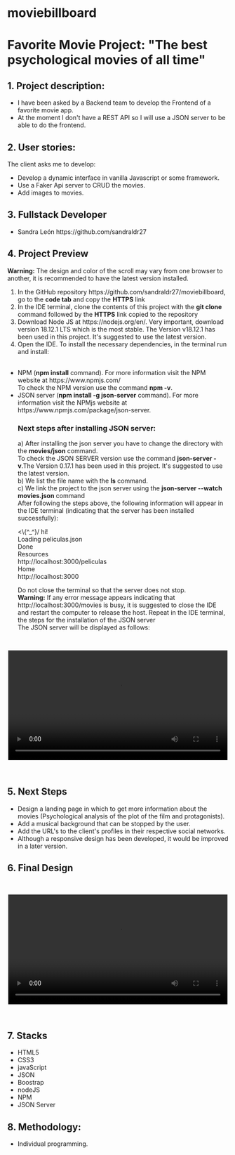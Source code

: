 # moviebillboard

<h1>Favorite Movie Project: "The best psychological movies of all time"</h1>
<h2>1. Project description:</h2>

<ul>
<li>I have been asked by a Backend team to develop the Frontend of a favorite movie app.</li>
<li>At the moment I don't have a REST API so I will use a JSON server to be able to do the frontend.</li>
</ul>


<h2>2. User stories:</h2>
<p>The client asks me to develop:</p>

<ul>
<li>Develop a dynamic interface in vanilla Javascript or some framework.</li>
<li>Use a Faker Api server to CRUD the movies.</li>
<li>Add images to movies.</li>
</ul>

<h2>3. Fullstack Developer</h2>

<ul>
<li>Sandra León  https://github.com/sandraldr27</li>    
</ul>


<h2>4. Project Preview</h2>
<strong>Warning:</strong> The design and color of the scroll may vary from one browser to another, it is recommended to have the latest version installed.</br></p>
<ol>
<li>In the GitHub repository https://github.com/sandraldr27/moviebillboard, go to the <strong>code tab</strong> and copy the <strong>HTTPS</strong> link</li>
<li>In the IDE terminal, clone the contents of this project with the <strong>git clone</strong> command followed by the <strong>HTTPS</strong> link copied to the repository</li>
<li>Download Node JS at https://nodejs.org/en/. Very important, download version 18.12.1 LTS which is the most stable. The Version v18.12.1 has been used in this project. It's suggested to use the latest version.</li>
<li>Open the IDE. To install the necessary dependencies, in the terminal run and install:</li><br>
</ol>
<ul>
<li>NPM (<strong>npm install</strong> command). For more information visit the NPM website at https://www.npmjs.com/<br>To check the NPM version use the command <strong>npm -v</strong>.<br>
<li>JSON server (<strong>npm install -g json-server</strong> command). For more information visit the NPMjs website at https://www.npmjs.com/package/json-server.</li>

<h3><strong>Next steps after installing JSON server:</strong></h3>
a) After installing the json server you have to change the directory with the <strong>movies/json</strong> command.<br>To check the JSON SERVER version use the command <strong>json-server -v</strong>.The Version 0.17.1 has been used in this project. It's suggested to use the latest version.<br>
b) We list the file name with the <strong>ls</strong>  command.<br>
c) We link the project to the json server using the  <strong>json-server --watch movies.json</strong> command<br>
After following the steps above, the following information will appear in the IDE terminal (indicating that the server has been installed successfully):<br>
<p><\{^_^}/ hi!</br>
Loading peliculas.json<br>
Done<br>
Resources<br>
http://localhost:3000/peliculas<br>
Home<br>
http://localhost:3000<br>

Do not close the terminal so that the server does not stop.<br><strong>Warning:</strong> If any error message appears indicating that http://localhost:3000/movies is busy, it is suggested to close the IDE and restart the computer to release the host. Repeat in the IDE terminal, the steps for the installation of the JSON server<br>The JSON server will be displayed as follows:</p>
</ul>

<div style="heigth:auto; display:flex; flex-wrap:wrap; justify-content:center; padding:1rem">

<video src="https://user-images.githubusercontent.com/116546588/208390199-9974b8d8-3614-4762-aa26-0a6798894b97.mp4" controls width="500px" ></video>

</div>

<h2>5. Next Steps</h2>

<ul>
<li>Design a landing page in which to get more information about the movies (Psychological analysis of the plot of the film and protagonists).</li>
<li>Add a musical background that can be stopped by the user.</li>
<li>Add the URL's to the client's profiles in their respective social networks.</li>
<li>Although a responsive design has been developed, it would be improved in a later version.</li>
</ul>


<h2>6. Final Design</h2>

<div style="heigth:auto; display:flex; flex-wrap:wrap; justify-content:center; padding:1rem">

<video src="https://user-images.githubusercontent.com/116546588/208312819-e41d3755-a7ab-49e2-bf54-72e048adc729.mp4" controls width="500px" ></video>

</div>

<h2>7. Stacks</h2>
<ul>
<li>HTML5</li>
<li>CSS3</li>
<li>javaScript</li>
<li>JSON</li>
<li>Boostrap</li>
<li>nodeJS</li>
<li>NPM</li>
<li>JSON Server</li>
</ul>

<h2>8. Methodology:</h2>
<ul>
<li>Individual programming.</li>
</ul>









